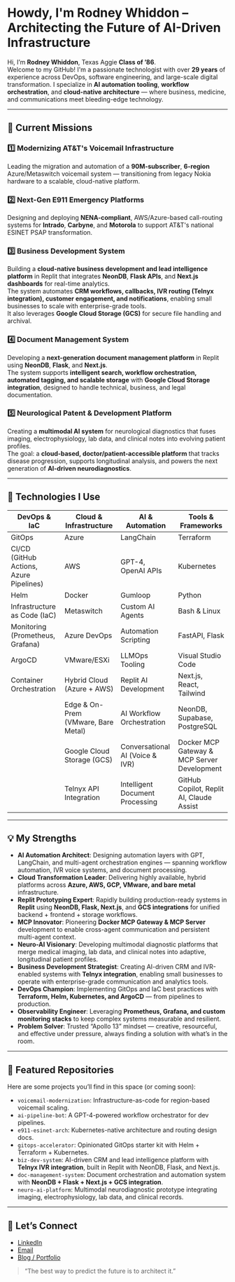 # Howdy, I'm Rodney Whiddon – Architecting the Future of AI-Driven Infrastructure

Hi, I’m **Rodney Whiddon**, Texas Aggie **Class of ’86**.  
Welcome to my GitHub! I'm a passionate technologist with over **29 years** of experience across DevOps, software engineering, and large-scale digital transformation. I specialize in **AI automation tooling**, **workflow orchestration**, and **cloud-native architecture** — where business, medicine, and communications meet bleeding-edge technology.  

---

## 🚀 Current Missions

### 1️⃣ Modernizing AT&T's Voicemail Infrastructure  
Leading the migration and automation of a **90M-subscriber**, **6-region** Azure/Metaswitch voicemail system — transitioning from legacy Nokia hardware to a scalable, cloud-native platform.

### 2️⃣ Next-Gen E911 Emergency Platforms  
Designing and deploying **NENA-compliant**, AWS/Azure-based call-routing systems for **Intrado**, **Carbyne**, and **Motorola** to support AT&T's national ESINET PSAP transformation.

### 3️⃣ Business Development System  
Building a **cloud-native business development and lead intelligence platform** in Replit that integrates **NeonDB**, **Flask APIs**, and **Next.js dashboards** for real-time analytics.  
The system automates **CRM workflows, callbacks, IVR routing (Telnyx integration), customer engagement, and notifications**, enabling small businesses to scale with enterprise-grade tools.  
It also leverages **Google Cloud Storage (GCS)** for secure file handling and archival.

### 4️⃣ Document Management System  
Developing a **next-generation document management platform** in Replit using **NeonDB**, **Flask**, and **Next.js**.  
The system supports **intelligent search, workflow orchestration, automated tagging, and scalable storage** with **Google Cloud Storage integration**, designed to handle technical, business, and legal documentation.

### 5️⃣ Neurological Patent & Development Platform  
Creating a **multimodal AI system** for neurological diagnostics that fuses imaging, electrophysiology, lab data, and clinical notes into evolving patient profiles.  
The goal: a **cloud-based, doctor/patient-accessible platform** that tracks disease progression, supports longitudinal analysis, and powers the next generation of **AI-driven neurodiagnostics**.

---

## 🔧 Technologies I Use

| DevOps & IaC                  | Cloud & Infrastructure             | AI & Automation                  | Tools & Frameworks                          |
|-------------------------------|-----------------------------------|----------------------------------|---------------------------------------------|
| GitOps                        | Azure                             | LangChain                        | Terraform                                   |
| CI/CD (GitHub Actions, Azure Pipelines) | AWS                               | GPT-4, OpenAI APIs               | Kubernetes                                  |
| Helm                          | Docker                            | Gumloop                          | Python                                      |
| Infrastructure as Code (IaC)  | Metaswitch                        | Custom AI Agents                 | Bash & Linux                                |
| Monitoring (Prometheus, Grafana) | Azure DevOps                      | Automation Scripting             | FastAPI, Flask                              |
| ArgoCD                        | VMware/ESXi                       | LLMOps Tooling                   | Visual Studio Code                          |
| Container Orchestration       | Hybrid Cloud (Azure + AWS)        | Replit AI Development            | Next.js, React, Tailwind                    |
|                               | Edge & On-Prem (VMware, Bare Metal) | AI Workflow Orchestration         | NeonDB, Supabase, PostgreSQL                |
|                               | Google Cloud Storage (GCS)        | Conversational AI (Voice & IVR)  | Docker MCP Gateway & MCP Server Development |
|                               | Telnyx API Integration            | Intelligent Document Processing  | GitHub Copilot, Replit AI, Claude Assist     |

---

## 💡 My Strengths

- **AI Automation Architect**: Designing automation layers with GPT, LangChain, and multi-agent orchestration engines — spanning workflow automation, IVR voice systems, and document processing.  
- **Cloud Transformation Leader**: Delivering highly available, hybrid platforms across **Azure, AWS, GCP, VMware, and bare metal** infrastructure.  
- **Replit Prototyping Expert**: Rapidly building production-ready systems in **Replit** using **NeonDB, Flask, Next.js**, and **GCS integrations** for unified backend + frontend + storage workflows.  
- **MCP Innovator**: Pioneering **Docker MCP Gateway & MCP Server** development to enable cross-agent communication and persistent multi-agent context.  
- **Neuro-AI Visionary**: Developing multimodal diagnostic platforms that merge medical imaging, lab data, and clinical notes into adaptive, longitudinal patient profiles.  
- **Business Development Strategist**: Creating AI-driven CRM and IVR-enabled systems with **Telnyx integration**, enabling small businesses to operate with enterprise-grade communication and analytics tools.  
- **DevOps Champion**: Implementing GitOps and IaC best practices with **Terraform, Helm, Kubernetes, and ArgoCD** — from pipelines to production.  
- **Observability Engineer**: Leveraging **Prometheus, Grafana, and custom monitoring stacks** to keep complex systems measurable and resilient.  
- **Problem Solver**: Trusted “Apollo 13” mindset — creative, resourceful, and effective under pressure, always finding a solution with what’s in the room.  

---

## 📌 Featured Repositories

Here are some projects you’ll find in this space (or coming soon):

- `voicemail-modernization`: Infrastructure-as-code for region-based voicemail scaling.  
- `ai-pipeline-bot`: A GPT-4-powered workflow orchestrator for dev pipelines.  
- `e911-esinet-arch`: Kubernetes-native architecture and routing design docs.  
- `gitops-accelerator`: Opinionated GitOps starter kit with Helm + Terraform + Kubernetes.  
- `biz-dev-system`: AI-driven CRM and lead intelligence platform with **Telnyx IVR integration**, built in Replit with NeonDB, Flask, and Next.js.  
- `doc-management-system`: Document orchestration and automation system with **NeonDB + Flask + Next.js + GCS integration**.  
- `neuro-ai-platform`: Multimodal neurodiagnostic prototype integrating imaging, electrophysiology, lab data, and clinical records.  

---

## 🤝 Let’s Connect

- [LinkedIn](https://linkedin.com/in/rwhiddon)  
- [Email](mailto:rod@whiddon.net)  
- [Blog / Portfolio](http:whiddon.net)  

> “The best way to predict the future is to architect it.”
